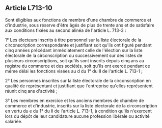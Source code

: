 Article L713-10
----
Sont éligibles aux fonctions de membre d'une chambre de commerce et d'industrie,
sous réserve d'être âgés de plus de trente ans et de satisfaire aux conditions
fixées au second alinéa de l'article L. 713-3 :

1° Les électeurs inscrits à titre personnel sur la liste électorale de la
circonscription correspondante et justifiant soit qu'ils ont figuré pendant cinq
années précédant immédiatement celle de l'élection sur la liste électorale de la
circonscription ou successivement sur des listes de plusieurs circonscriptions,
soit qu'ils sont inscrits depuis cinq ans au registre du commerce et des
sociétés, soit qu'ils ont exercé pendant ce même délai les fonctions visées au d
du 1° du II de l'article L. 713-1 ;

2° Les personnes inscrites sur la liste électorale de la circonscription en
qualité de représentant et justifiant que l'entreprise qu'elles représentent
réunit cinq ans d'activité ;

3° Les membres en exercice et les anciens membres de chambre de commerce et
d'industrie, inscrits sur la liste électorale de la circonscription en vertu du
e du 1° du II de l'article L. 713-1, à condition qu'ils n'exercent lors du dépôt
de leur candidature aucune profession libérale ou activité salariée.
